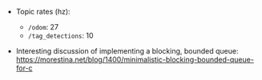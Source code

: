 * Topic rates (hz):
  * `/odom`: 27
  * `/tag_detections`: 10

* Interesting discussion of implementing a blocking, bounded queue:
https://morestina.net/blog/1400/minimalistic-blocking-bounded-queue-for-c
